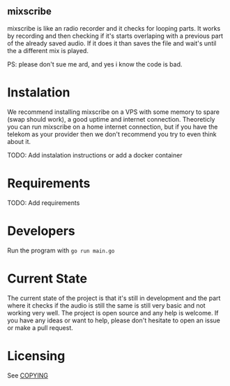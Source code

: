 ## mixscribe

mixscribe is like an radio recorder and it checks for looping parts. It works by recording and then checking if it's starts overlaping with a previous part of the already saved audio. If it does it than saves the file and wait's until the a different mix is played.

PS: please don't sue me ard, and yes i know the code is bad.

# Instalation

We recommend installing mixscribe on a VPS with some memory to spare (swap should work), a good uptime and internet connection. Theoreticly you can run mixscribe on a home internet connection, but if you have the telekom as your provider then we don't recommend you try to even think about it.

TODO: Add instalation instructions or add a docker container

# Requirements

TODO: Add requirements

# Developers

Run the program with `go run main.go`

# Current State

The current state of the project is that it's still in development and the part where it checks if the audio is still the same is still very basic and not working very well. The project is open source and any help is welcome. If you have any ideas or want to help, please don't hesitate to open an issue or make a pull request.

# Licensing

See [COPYING](COPYING)
